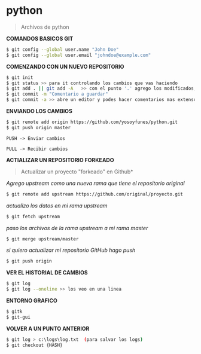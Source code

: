 python
======

> Archivos de python


**COMANDOS BASICOS GIT**

```bash
$ git config --global user.name "John Doe"
$ git config --global user.email "johndoe@example.com"
```

**COMENZANDO CON UN NUEVO REPOSITORIO**

```bash
$ git init
$ git status >> para it controlando los cambios que vas haciendo
$ git add . || git add -A   >> con el punto '.' agrego los modificados, con -A agrego los modificados y archivos nuevos
$ git commit -m "Comentario a guardar"
$ git commit -a >> abre un editor y podes hacer comentarios mas extensos
```

**ENVIANDO LOS CAMBIOS**

```bash
$ git remote add origin https://github.com/yosoyfunes/python.git
$ git push origin master
```

    PUSH -> Enviar cambios

    PULL -> Recibir cambios


**ACTIALIZAR UN REPOSITORIO FORKEADO**

> Actualizar un proyecto "forkeado" en Github*

*Agrego upstream como una nueva rama que tiene el repositorio original*

```bash
$ git remote add upstream https://github.com/original/proyecto.git
```

*actualizo los datos en mi rama upstream*

```bash
$ git fetch upstream
```

*paso los archivos de la rama upstream a mi rama master*

```bash
$ git merge upstream/master
```

*si quiero actualizar mi repositorio GitHub hago push*

```bash
$ git push origin
```

**VER EL HISTORIAL DE CAMBIOS**

```bash
$ git log
$ git log --oneline >> los veo en una linea
```

**ENTORNO GRAFICO**

```bash
$ gitk
$ git-gui
```

**VOLVER A UN PUNTO ANTERIOR**

```bash
$ git log > c:\logs\log.txt  (para salvar los logs)
$ git checkout {HASH}
```
